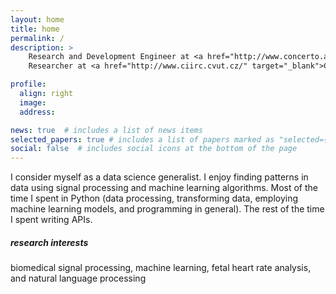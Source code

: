```yaml
---
layout: home
title: home
permalink: /
description: > 
    Research and Development Engineer at <a href="http://www.concerto.ai/" target="_blank">Concerto.ai</a> &bull;
    Researcher at <a href="http://www.ciirc.cvut.cz/" target="_blank">CIIRC CTU in Prague</a>

profile:
  align: right
  image:
  address: 

news: true  # includes a list of news items
selected_papers: true # includes a list of papers marked as "selected={true}"
social: false  # includes social icons at the bottom of the page
---
```


I consider myself as a data science generalist. I enjoy finding patterns in data using signal processing and machine learning algorithms.
Most of the time I spent in Python (data processing, transforming data, employing machine learning models, and programming in general).
The rest of the time I spent writing APIs. 

##### research interests
biomedical signal processing, machine learning, fetal heart rate analysis, and natural language processing
